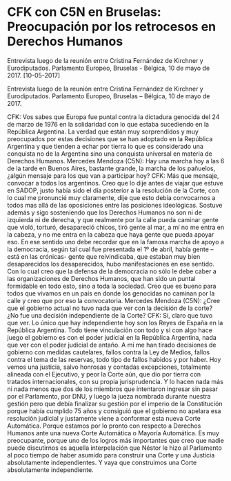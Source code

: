 # CFK con C5N en Bruselas: Preocupación por los retrocesos en Derechos Humanos

Entrevista luego de la reunión entre Cristina Fernández de Kirchner y Eurodiputados. Parlamento Europeo, Bruselas - Bélgica, 10 de mayo de 2017.
[10-05-2017]

Entrevista luego de la reunión entre Cristina Fernández de Kirchner y Eurodiputados. Parlamento Europeo, Bruselas – Bélgica, 10 de mayo de 2017.



CFK: Vos sabes que Europa fue puntal contra la dictadura genocida del 24 de marzo de 1976 en la solidaridad con lo que estaba sucediendo en la República Argentina. La verdad que están muy sorprendidos y muy preocupados por estas decisiones que se han adoptado en la República Argentina y que tienden a echar por tierra lo que es considerado una conquista no de la Argentina sino una conquista universal en materia de Derechos Humanos.
Mercedes Mendoza (C5N): Hay una marcha hoy a las 6 de la tarde en Buenos Aires, bastante grande, la marcha de los pañuelos, ¿algún mensaje para los que van a participar hoy?
CFK: Más que mensaje, convocar a todos los argentinos. Creo que lo dije antes de viajar que estuve en SADOP, justo había sido el día posterior a la resolución de la Corte, con lo cual me pronuncié muy claramente, dije que esto debía convocarnos a todos mas allá de las oposiciones entre las posiciones ideológicas. Sostuve además y sigo sosteniendo que los Derechos Humanos no son ni de izquierda ni de derecha, y que realmente por la calle pueda caminar gente que violó, torturó, desapareció chicos, tiró gente al mar, a mí no me entra en la cabeza, y no me entra en la cabeza que haya gente que pueda apoyar eso. En ese sentido uno debe recordar que en la famosa marcha de apoyo a la democracia, según tal cual fue presentada el 1º de abril, había gente –está en las crónicas- gente que reivindicaba, que estaban muy bien desaparecidos los desaparecidos, hubo manifestaciones en ese sentido. Con lo cual creo que la defensa de la democracia no sólo le debe caber a las organizaciones de Derechos Humanos, que han sido un puntal formidable en todo esto, sino a toda la sociedad. Creo que es bueno para todos que vivamos en un país en donde los genocidas no caminan por la calle y creo que por eso la convocatoria.
Mercedes Mendoza (C5N): ¿Cree que el gobierno actual no tuvo nada que ver con la decisión de la corte? ¿No fue una decisión independiente de la Corte?
CFK: Sí, claro que tuvo que ver. Lo único que hay independiente hoy son los Reyes de España en la República Argentina. Todo tiene vinculación con todo y si con algo hace juego el gobierno es con el poder judicial en la República Argentina, nada que ver con el poder judicial de antaño. A mí me han tirado decisiones de gobierno con medidas cautelares, fallos contra la Ley de Medios, fallos contra el tema de las reservas, todo tipo de fallos habidos y por haber. Hoy vemos una justicia, salvo honrosas y contadas excepciones, totalmente alineada con el Ejecutivo, y peor la Corte aún, que dio por tierra con tratados internacionales, con su propia jurisprudencia. Y lo hacen nada más ni nada menos que dos de los miembros que intentaron ingresar sin pasar por el Parlamento, por DNU, y luego la jueza nombrada durante nuestra gestión pero que debía finalizar su gestión por el imperio de la Constitución porque había cumplido 75 años y consiguió que el gobierno no apelara esa resolución judicial y justamente viene a conformar esta nueva Corte Automática. Porque estamos por lo pronto con respecto a Derechos Humanos ante una nueva Corte Automática o Mayoría Automática. Es muy preocupante, porque uno de los logros más importantes que creo que nadie puede discutirnos es aquella interpelación que Néstor le hizo al Parlamento al poco tiempo de haber asumido para construir una Corte y una Justicia absolutamente independientes. Y vaya que construimos una Corte absolutamente independiente.


